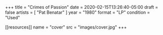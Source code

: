 +++
title = "Crimes of Passion"
date = 2020-02-15T13:26:40-05:00
draft = false
artists = [ "Pat Benatar" ]
year = "1980"
format = "LP"
condition = "Used"

[[resources]]
  name = "cover"
  src = "images/cover.jpg"
+++

<!--more-->

